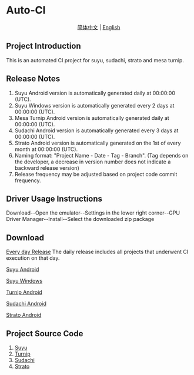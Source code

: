 # Auto-CI

<p align="center">
<a href="./README_CN.md">简体中文</a> | <a href="./README.md">English</a>
</p>

## Project Introduction

This is an automated CI project for suyu, sudachi, strato and mesa turnip.

## Release Notes

1. Suyu Android version is automatically generated daily at 00:00:00 (UTC).
2. Suyu Windows version is automatically generated every 2 days at 00:00:00 (UTC).
3. Mesa Turnip Android version is automatically generated daily at 00:00:00 (UTC).
4. Sudachi Android version is automatically generated every 3 days at 00:00:00 (UTC).
5. Strato Android version is automatically generated on the 1st of every month at 00:00:00 (UTC).
6. Naming format: "Project Name - Date - Tag - Branch". (Tag depends on the developer, a decrease in version number does not indicate a backward release version)
7. Release frequency may be adjusted based on project code commit frequency.

## Driver Usage Instructions

Download--Open the emulator--Settings in the lower right corner--GPU Driver Manager--Install--Select the downloaded zip package

## Download

[Every day Release](https://github.com/ImpXada/Auto-CI/releases)
The daily release includes all projects that underwent CI execution on that day.

[Suyu Android](https://github.com/ImpXada/Auto-CI/releases/tag/suyu-android)

[Suyu Windows](https://github.com/ImpXada/Auto-CI/releases/tag/suyu-windows)

[Turnip Android](https://github.com/ImpXada/Auto-CI/releases/tag/mesa-turnip-android)

[Sudachi Android](https://github.com/ImpXada/Auto-CI/releases/tag/sudachi-android)

[Strato Android](https://github.com/ImpXada/Auto-CI/releases/tag/strato-android)

## Project Source Code

1. [Suyu](https://git.suyu.dev/suyu/suyu)
2. [Turnip](https://gitlab.freedesktop.org/mesa/mesa)
3. [Sudachi](https://github.com/sudachi-emu/sudachi)
4. [Strato](https://github.com/strato-emu/strato)